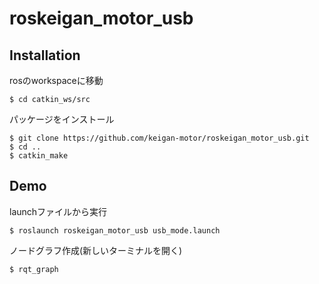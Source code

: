 # roskeigan_motor_usb

## Installation
<p>rosのworkspaceに移動</p>  

    $ cd catkin_ws/src
    
<p>パッケージをインストール</p>

    $ git clone https://github.com/keigan-motor/roskeigan_motor_usb.git
    $ cd ..
    $ catkin_make

## Demo
<p>launchファイルから実行</p>

    $ roslaunch roskeigan_motor_usb usb_mode.launch
    
<p>ノードグラフ作成(新しいターミナルを開く)</p>

    $ rqt_graph
    
